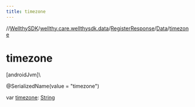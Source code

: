```yaml
---
title: timezone
---
```

//[WellthySDK](../../../../index.html)/[wellthy.care.wellthysdk.data](../../index.html)/[RegisterResponse](../index.html)/[Data](index.html)/[timezone](timezone.html)



# timezone



[androidJvm]\




@SerializedName(value = "timezone")



var [timezone](timezone.html): [String](https://kotlinlang.org/api/latest/jvm/stdlib/kotlin/-string/index.html)





